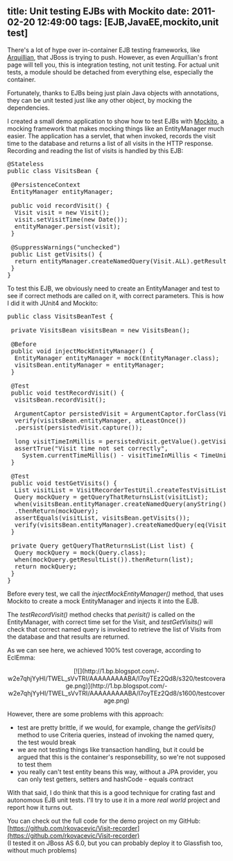 title: Unit testing EJBs with Mockito
date: 2011-02-20 12:49:00
tags: [EJB,JavaEE,mockito,unit test]
---

There's a lot of hype over in-container EJB testing frameworks, like [Arquillian](http://www.jboss.org/arquillian), that JBoss is trying to push. However, as even Arquillian's front page will tell you, this is integration testing, not unit testing. For actual unit tests, a module should be detached from everything else, especially the container.  

Fortunately, thanks to EJBs being just plain Java objects with annotations, they can be unit tested just like any other object, by mocking the dependencies.  

I created a small demo application to show how to test EJBs with [Mockito](http://mockito.org/), a mocking framework that makes mocking things like an EntityManager much easier. The application has a servlet, that when invoked, records the visit time to the database and returns a list of all visits in the HTTP response. Recording and reading the list of visits is handled by this EJB:  

<pre>@Stateless  
public class VisitsBean {  

 @PersistenceContext  
 EntityManager entityManager;  

 public void recordVisit() {  
  Visit visit = new Visit();  
  visit.setVisitTime(new Date());  
  entityManager.persist(visit);  
 }  

 @SuppressWarnings("unchecked")  
 public List <visit>getVisits() {  
  return entityManager.createNamedQuery(Visit.ALL).getResultList();  
 }  
}</visit></pre>

To test this EJB, we obviously need to create an EntityManager and test to see if correct methods are called on it, with correct parameters. This is how I did it with JUnit4 and Mockito:  

<pre>public class VisitsBeanTest {  

 private VisitsBean visitsBean = new VisitsBean();  

 @Before  
 public void injectMockEntityManager() {  
  EntityManager entityManager = mock(EntityManager.class);  
  visitsBean.entityManager = entityManager;  
 }  

 @Test  
 public void testRecordVisit() {  
  visitsBean.recordVisit();  

  ArgumentCaptor <visit>persistedVisit = ArgumentCaptor.forClass(Visit.class);  
  verify(visitsBean.entityManager, atLeastOnce())  
  .persist(persistedVisit.capture());  

  long visitTimeInMillis = persistedVisit.getValue().getVisitTime().getTime();  
  assertTrue("Visit time not set correctly",   
    System.currentTimeMillis() - visitTimeInMillis < TimeUnit.SECONDS.toMillis(1));  
 }  

 @Test  
 public void testGetVisits() {  
  List <visit>visitList = VisitRecorderTestUtil.createTestVisitList();  
  Query mockQuery = getQueryThatReturnsList(visitList);  
  when(visitsBean.entityManager.createNamedQuery(anyString()))  
  .thenReturn(mockQuery);  
  assertEquals(visitList, visitsBean.getVisits());  
  verify(visitsBean.entityManager).createNamedQuery(eq(Visit.ALL));  
 }  

 private Query getQueryThatReturnsList(List list) {  
  Query mockQuery = mock(Query.class);  
  when(mockQuery.getResultList()).thenReturn(list);  
  return mockQuery;  
 }  
}</visit></visit></pre>

Before every test, we call the _injectMockEntityManager()_ method, that uses Mockito to create a mock EntityManager and injects it into the EJB.  

The _testRecordVisit()_ method checks that _perisit()_ is called on the EntityManager, with correct time set for the Visit, and _testGetVisits()_ will check that correct named query is invoked to retrieve the list of Visits from the database and that results are returned.  

As we can see here, we achieved 100% test coverage, according to EclEmma:  

<div class="separator" style="clear: both; text-align: center;">[![](http://1.bp.blogspot.com/-w2e7qhjYyHI/TWEL_sVvTRI/AAAAAAAAABA/I7oyTEz2Qd8/s320/testcoverage.png)](http://1.bp.blogspot.com/-w2e7qhjYyHI/TWEL_sVvTRI/AAAAAAAAABA/I7oyTEz2Qd8/s1600/testcoverage.png)</div>

However, there are some problems with this approach:  

*   test are pretty brittle, if we would, for example, change the _getVisits()_ method to use Criteria queries, instead of invoking the named query,  the test would break
*   we are not testing things like transaction handling, but it could be argued that this is the container's responsebillity, so we're not supposed to test them
*   you really can't test entity beans this way, without a JPA provider, you can only test getters, setters and hashCode - equals contract

With that said, I do think that this is a good technique for crating fast and autonomous EJB unit tests. I'll try to use it in a more _real world_ project and report how it turns out.  

You can check out the full code for the demo project on my GitHub:  
[https://github.com/rkovacevic/Visit-recorder](https://github.com/rkovacevic/Visit-recorder)  
(I tested it on JBoss AS 6.0, but you can probably deploy it to Glassfish too, without much problems)